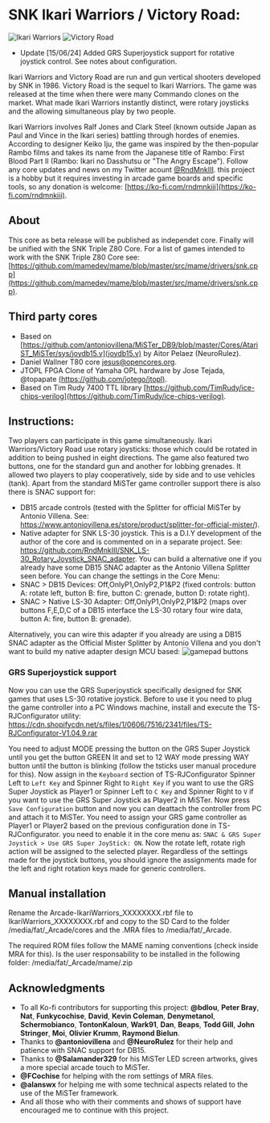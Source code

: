 # SNK Ikari Warriors / Victory Road:
![Ikari Warriors](/docs/ikaria-warriors-flyer.jpg)
![Victory Road](/docs/victory_road.pjg.jpg)

* Update [15/06/24] Added GRS Superjoystick support for rotative joystick control. See notes about configuration.

Ikari Warriors and Victory Road are run and gun vertical shooters developed by SNK in 1986. Victory Road is the sequel to Ikari Warriors.
The game was released at the time when there were many Commando clones on the market. What made Ikari Warriors instantly distinct, were rotary joysticks and the allowing simultaneous play by two people.

Ikari Warriors involves Ralf Jones and Clark Steel (known outside Japan as Paul and Vince in the Ikari series) battling through hordes of enemies. According to designer Keiko Iju, the game was inspired by the then-popular Rambo films and takes its name from the Japanese title of Rambo: First Blood Part II (Rambo: Ikari no Dasshutsu or "The Angry Escape").
Follow any core updates and news on my Twitter acount [@RndMnkIII](https://twitter.com/RndMnkIII). this project is a hobby but it requires investing in arcade game boards and specific tools, so any donation is welcome: [https://ko-fi.com/rndmnkiii](https://ko-fi.com/rndmnkiii).

## About
This core as beta release will be published as independet core. Finally will be unified with the SNK Triple Z80 Core. For a list of games intended to work with the SNK Triple Z80 Core see:
[https://github.com/mamedev/mame/blob/master/src/mame/drivers/snk.cpp](https://github.com/mamedev/mame/blob/master/src/mame/drivers/snk.cpp).  

## Third party cores
* Based on [https://github.com/antoniovillena/MiSTer_DB9/blob/master/Cores/AtariST_MiSTer/sys/joydb15.v](joydb15.v) by Aitor Pelaez (NeuroRulez).
* Daniel Wallner T80 core [jesus@opencores.org](https://opencores.org/projects/t80).
* JTOPL FPGA Clone of Yamaha OPL hardware by Jose Tejada, @topapate [(https://github.com/jotego/jtopl)](https://github.com/jotego/jtopl).
* Based on Tim Rudy 7400 TTL library [https://github.com/TimRudy/ice-chips-verilog](https://github.com/TimRudy/ice-chips-verilog).

## Instructions:
Two players can participate in this game simultaneously. Ikari Warriors/Victory Road use rotary joysticks: those which could be rotated in addition to being pushed in eight directions. The game also featured two buttons, one for the standard gun and another for lobbing grenades. It allowed two players to play cooperatively, side by side and to use vehicles (tank).
Apart from the standard MiSTer game controller support there is also there is SNAC support for:
* DB15 arcade controls (tested with the Splitter for official MiSTer by Antonio Villena. See: https://www.antoniovillena.es/store/product/splitter-for-official-mister/).
* Native adapter for SNK LS-30 joystick. This is a D.I.Y development of the author of the core and is commented on in a separate project. See: https://github.com/RndMnkIII/SNK_LS-30_Rotary_Joystick_SNAC_adapter. You can build a alternative one if you already have some DB15 SNAC adapter as the Antonio Villena Splitter seen before.
You can change the settings in the Core Menu: 
* SNAC > DB15 Devices: Off,OnlyP1,OnlyP2,P1&P2 (fixed controls: button A: rotate left, button B: fire, button C: grenade, button D: rotate right).
* SNAC > Native LS-30 Adapter: Off,OnlyP1,OnlyP2,P1&P2 (maps over buttons F,E,D,C of a DB15 interface the LS-30 rotary four wire data, button A: fire, button B: grenade).

Alternatively, you can wire this adapter if you already are using a DB15 SNAC adapter as the Official Mister Splitter by Antonio Villena and you don't want to build my native adapter design MCU based:
![gamepad buttons](/docs/ls30_to_db15_adapter2.png)

### GRS Superjoystick support
Now you can use the GRS Superjoystick specifically designed for SNK games that uses LS-30 rotative joystick. 
Before to use it you need to plug the game controller into a PC Windows machine, install and execute the TS-RJConfigurator utility:
https://cdn.shopifycdn.net/s/files/1/0606/7516/2341/files/TS-RJConfigurator-V1.04.9.rar

You need to adjust MODE pressing the button on the GRS Super Joystick until you get the button GREEN lit and set to 12 WAY mode  pressing WAY button until the button is blinking (follow the tsticks user manual procedure for this). Now assign in the `Keyboard` section of TS-RJConfigurator Spinner Left to `Left Key` and Spinner Right to `Right Key` if you want to use the GRS Super Joystick as Player1 or Spinner Left to `C Key` and Spinner Right to `V` if you want to use the GRS Super Joystick as Player2 in MiSTer. Now press `Save Configuration` button and now you can deattach the controller from PC and attach it to MiSTer. You need to assign your GRS game controller as Player1 or Player2 based on the previous configuration done in TS-RJConfigurator.
you need to enable it in the core menu as: `SNAC & GRS Super Joystick > Use GRS Super JoyStick: ON`. Now the rotate left, rotate righ action will be assigned to the selected player.
Regardless of the settings made for the joystick buttons, you should ignore the assignments made for the left and right rotation keys made for generic controllers.

## Manual installation
Rename the Arcade-IkariWarriors_XXXXXXXX.rbf file to IkariWarriors_XXXXXXXX.rbf and copy to the SD Card to the folder  /media/fat/_Arcade/cores and the .MRA files to /media/fat/_Arcade.

The required ROM files follow the MAME naming conventions (check inside MRA for this). Is the user responsability to be installed in the following folder:
/media/fat/_Arcade/mame/<mame rom>.zip

## Acknowledgments
* To all Ko-fi contributors for supporting this project: __@bdlou__, __Peter Bray__, __Nat__, __Funkycochise__, __David__, __Kevin Coleman__, __Denymetanol__, __Schermobianco__, __TontonKaloun__, __Wark91__, __Dan__, __Beaps__, __Todd Gill__, __John Stringer__, __Moi__, __Olivier Krumm__, __Raymond Bielun__.
* Thanks to __@antoniovillena__ and __@NeuroRulez__ for their help and patience with SNAC support for DB15.
* Thanks to __@Salamander329__ for his MiSTer LED screen artworks, gives a more special arcade touch to MiSTer.
* __@FCochise__ for helping with the rom settings of MRA files.
* __@alanswx__ for helping me with some technical aspects related to the use of the MiSTer framework.
* And all those who with their comments and shows of support have encouraged me to continue with this project.


